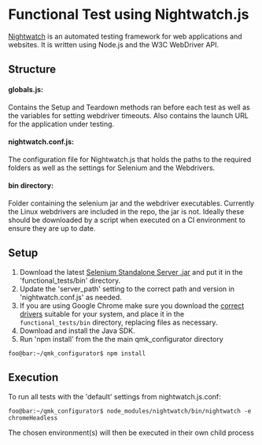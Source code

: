 # Functional Test using Nightwatch.js

[Nightwatch](http://nightwatchjs.org/) is an automated testing framework for web applications and websites. It is written using Node.js and the W3C WebDriver API. 

## Structure

#### globals.js:
Contains the Setup and Teardown methods ran before each test as well as the variables for setting webdriver timeouts. 
Also contains the launch URL for the application under testing.

#### nightwatch.conf.js:
The configuration file for Nightwatch.js that holds the paths to the required folders
as well as the settings for Selenium and the Webdrivers.
 
#### bin directory:
Folder containing the selenium jar and the webdriver executables. Currently the Linux webdrivers are included in the repo, the jar is not.
Ideally these should be downloaded by a script when executed on a CI environment to ensure they are up to date.

## Setup

1. Download the latest [Selenium Standalone Server .jar](https://www.seleniumhq.org/download/) and put it in the 'functional_tests/bin' directory.
2. Update the 'server_path' setting to the correct path and version in 'nightwatch.conf.js' as needed.
3. If you are using Google Chrome make sure you download the [correct drivers](https://chromedriver.storage.googleapis.com/index.html?path=2.40/) suitable for your system, and place it in the `functional_tests/bin` directory, replacing files as necessary. 
4. Download and install the Java SDK. 
5. Run 'npm install'  from the the main qmk_configurator directory
```console
foo@bar:~/qmk_configurator$ npm install
```

## Execution

To run all tests with the 'default' settings from nightwatch.js.conf:

```console
foo@bar:~/qmk_configurator$ node_modules/nightwatch/bin/nightwatch -e chromeHeadless
```

The chosen environment(s) will then be executed in their own child process

